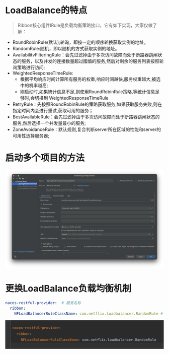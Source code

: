 # LoadBalance的特点
> Ribbon核心组件IRule是负载均衡策略接口，它有如下实现，大家仅做了解：

- RoundRobinRule(默认);轮询，即按一定的顺序轮换获取实例的地址。
-   ﻿RandomRule:随机，即以随机的方式获取实例的地址。
-   ﻿AvailabilitvFilteringRule：会先过滤掉由于多次访问故障而处于断路器跳闸状态的服务，以及并发的连接数量超过國值的服务,然后对剩余的服务列表按照轮询策略进行访问;
-   ﻿WeightedResponseTimeRule:
	- 根据平均响应时间计算所有服务的权重,响应时间越快,服务权重越大,被选中的机率越高;  
	- 刚启动时,如果統计信息不足,则使用RoundRobinRule策略,等统计信息足够时,会切换到 WeightedResponseTimeRule
-   ﻿RetryRule：先按照RoundRobinRule的策略获取服务,如果获取服务失败,则在指定时间内会进行重试,获取可用的服务；  
- BestAvailableRule：会先过滤掉由于多次访问故障而处于断路器跳闸状态的服务,然后选择一个并发量最小的服务;
-   ﻿﻿ZoneAvoidanceRule：默认规则,复合判断server所在区域的性能和server的可用性选择服务器;

# 启动多个项目的方法

![](../morestart.png)


# 更换LoadBalance负载均衡机制
```yml
nacos-restful-provider:  # 服务名称 
  ribbon:  
    NFLoadBalancerRuleClassName: com.netflix.loadbalancer.RandomRule # 负载均衡算法的位置
```
![](../changeloadbalance.png)
